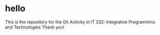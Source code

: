 # hello
This is the repository for the Git Activity in IT 332: Integrative Programmins and Technologies
Thank you!